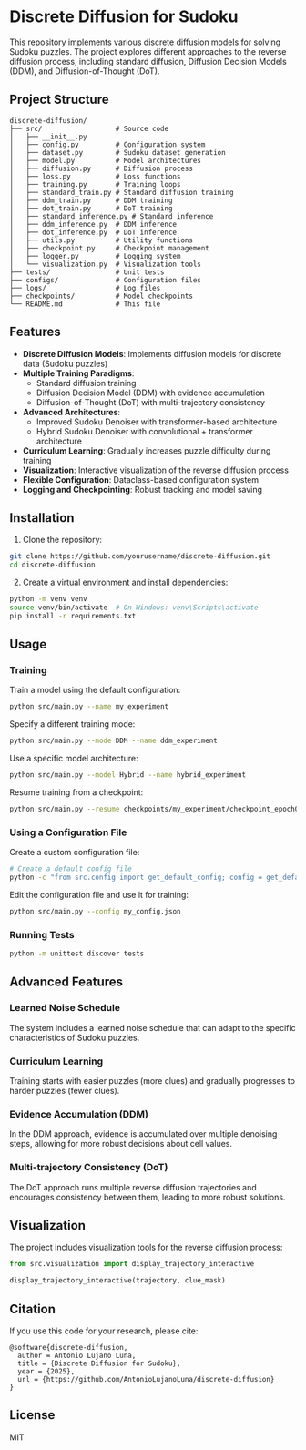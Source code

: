 # Discrete Diffusion for Sudoku

This repository implements various discrete diffusion models for solving Sudoku puzzles. The project explores different approaches to the reverse diffusion process, including standard diffusion, Diffusion Decision Models (DDM), and Diffusion-of-Thought (DoT).

## Project Structure

```
discrete-diffusion/
├── src/                  # Source code
│   ├── __init__.py
│   ├── config.py         # Configuration system
│   ├── dataset.py        # Sudoku dataset generation
│   ├── model.py          # Model architectures
│   ├── diffusion.py      # Diffusion process
│   ├── loss.py           # Loss functions
│   ├── training.py       # Training loops
│   ├── standard_train.py # Standard diffusion training
│   ├── ddm_train.py      # DDM training
│   ├── dot_train.py      # DoT training
│   ├── standard_inference.py # Standard inference
│   ├── ddm_inference.py  # DDM inference
│   ├── dot_inference.py  # DoT inference
│   ├── utils.py          # Utility functions
│   ├── checkpoint.py     # Checkpoint management
│   ├── logger.py         # Logging system
│   └── visualization.py  # Visualization tools
├── tests/                # Unit tests
├── configs/              # Configuration files
├── logs/                 # Log files
├── checkpoints/          # Model checkpoints
└── README.md             # This file
```

## Features

- **Discrete Diffusion Models**: Implements diffusion models for discrete data (Sudoku puzzles)
- **Multiple Training Paradigms**:
  - Standard diffusion training
  - Diffusion Decision Model (DDM) with evidence accumulation
  - Diffusion-of-Thought (DoT) with multi-trajectory consistency
- **Advanced Architectures**:
  - Improved Sudoku Denoiser with transformer-based architecture
  - Hybrid Sudoku Denoiser with convolutional + transformer architecture
- **Curriculum Learning**: Gradually increases puzzle difficulty during training
- **Visualization**: Interactive visualization of the reverse diffusion process
- **Flexible Configuration**: Dataclass-based configuration system
- **Logging and Checkpointing**: Robust tracking and model saving

## Installation

1. Clone the repository:
```bash
git clone https://github.com/yourusername/discrete-diffusion.git
cd discrete-diffusion
```

2. Create a virtual environment and install dependencies:
```bash
python -m venv venv
source venv/bin/activate  # On Windows: venv\Scripts\activate
pip install -r requirements.txt
```

## Usage

### Training

Train a model using the default configuration:

```bash
python src/main.py --name my_experiment
```

Specify a different training mode:

```bash
python src/main.py --mode DDM --name ddm_experiment
```

Use a specific model architecture:

```bash
python src/main.py --model Hybrid --name hybrid_experiment
```

Resume training from a checkpoint:

```bash
python src/main.py --resume checkpoints/my_experiment/checkpoint_epoch005.pt
```

### Using a Configuration File

Create a custom configuration file:

```bash
# Create a default config file
python -c "from src.config import get_default_config; config = get_default_config(); config.save('my_config.json')"
```

Edit the configuration file and use it for training:

```bash
python src/main.py --config my_config.json
```

### Running Tests

```bash
python -m unittest discover tests
```

## Advanced Features

### Learned Noise Schedule

The system includes a learned noise schedule that can adapt to the specific characteristics of Sudoku puzzles.

### Curriculum Learning

Training starts with easier puzzles (more clues) and gradually progresses to harder puzzles (fewer clues).

### Evidence Accumulation (DDM)

In the DDM approach, evidence is accumulated over multiple denoising steps, allowing for more robust decisions about cell values.

### Multi-trajectory Consistency (DoT)

The DoT approach runs multiple reverse diffusion trajectories and encourages consistency between them, leading to more robust solutions.

## Visualization

The project includes visualization tools for the reverse diffusion process:

```python
from src.visualization import display_trajectory_interactive

display_trajectory_interactive(trajectory, clue_mask)
```

## Citation

If you use this code for your research, please cite:

```
@software{discrete-diffusion,
  author = Antonio Lujano Luna,
  title = {Discrete Diffusion for Sudoku},
  year = {2025},
  url = {https://github.com/AntonioLujanoLuna/discrete-diffusion}
}
```

## License

MIT